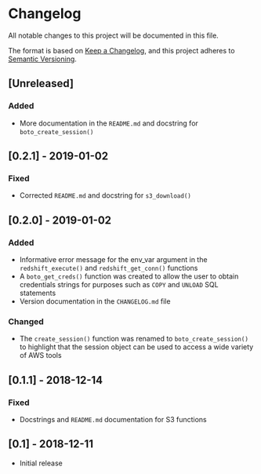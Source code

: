 # Changelog
All notable changes to this project will be documented in this file.

The format is based on [Keep a Changelog](https://keepachangelog.com/en/1.0.0/),
and this project adheres to [Semantic Versioning](https://semver.org/spec/v2.0.0.html).

## [Unreleased]
### Added
- More documentation in the `README.md` and docstring for `boto_create_session()`

## [0.2.1] - 2019-01-02
### Fixed
- Corrected `README.md` and docstring for `s3_download()`

## [0.2.0] - 2019-01-02
### Added
- Informative error message for the env_var argument in the `redshift_execute()` and `redshift_get_conn()` functions
- A `boto_get_creds()` function was created to allow the user to obtain credentials strings for purposes such as `COPY` and `UNLOAD` SQL statements
- Version documentation in the `CHANGELOG.md` file
### Changed
- The `create_session()` function was renamed to `boto_create_session()` to highlight that the session object can be used to access a wide variety of AWS tools

## [0.1.1] - 2018-12-14
### Fixed
- Docstrings and `README.md` documentation for S3 functions

## [0.1] - 2018-12-11
- Initial release